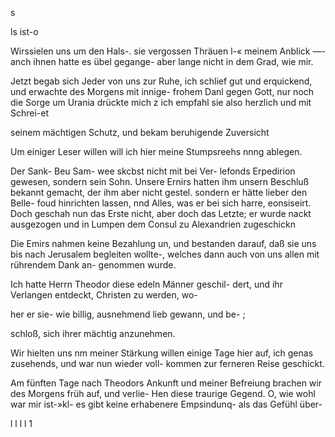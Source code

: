 s

ls
ist-o

Wirssielen uns um den Hals-. sie vergossen Thräuen l-«
meinem Anblick —- anch ihnen hatte es übel gegange-
aber lange nicht in dem Grad, wie mir.

Jetzt begab sich Jeder von uns zur Ruhe, ich schlief
gut und erquickend, und erwachte des Morgens mit innige-
frohem Danl gegen Gott, nur noch die Sorge um Urania
drückte mich z ich empfahl sie also herzlich und mit Schrei-et

seinem mächtigen Schutz, und bekam beruhigende Zuversicht

Um einiger Leser willen will ich hier meine Stumpsreehs
nnng ablegen.

Der Sank- Beu Sam- wee skcbst nicht mit bei Ver-
lefonds Erpedirion gewesen, sondern sein Sohn. Unsere
Ernirs hatten ihm unsern Beschluß bekannt gemacht, der
ihm aber nicht gestel. sondern er hätte lieber den Belle-
foud hinrichten lassen, nnd Alles, was er bei sich harre,
eonsiseirt. Doch geschah nun das Erste nicht, aber doch
das Letzte; er wurde nackt ausgezogen und in Lumpen dem
Consul zu Alexandrien zugeschickn

Die Emirs nahmen keine Bezahlung un, und bestanden
darauf, daß sie uns bis nach Jerusalem begleiten wollte-,
welches dann auch von uns allen mit rührendem Dank an-
genommen wurde.

Ich hatte Herrn Theodor diese edeln Männer geschil-
dert, und ihr Verlangen entdeckt, Christen zu werden, wo-

her er sie- wie billig, ausnehmend lieb gewann, und be- ;

schloß, sich ihrer mächtig anzunehmen.

Wir hielten uns nm meiner Stärkung willen einige Tage
hier auf, ich genas zusehends, und war nun wieder voll-
kommen zur ferneren Reise geschickt.

Am fünften Tage nach Theodors Ankunft und meiner
Befreiung brachen wir des Morgens früh auf, und verlie-
Hen diese traurige Gegend. O, wie wohl war mir ist-»kl-
es gibt keine erhabenere Empsindunq- als das Gefühl über-

l
l
l
l
1

